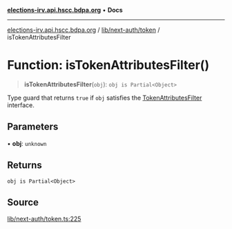 [**elections-irv.api.hscc.bdpa.org**](../../../../README.md) • **Docs**

***

[elections-irv.api.hscc.bdpa.org](../../../../README.md) / [lib/next-auth/token](../README.md) / isTokenAttributesFilter

# Function: isTokenAttributesFilter()

> **isTokenAttributesFilter**(`obj`): `obj is Partial<Object>`

Type guard that returns `true` if `obj` satisfies the
[TokenAttributesFilter](../type-aliases/TokenAttributesFilter.md) interface.

## Parameters

• **obj**: `unknown`

## Returns

`obj is Partial<Object>`

## Source

[lib/next-auth/token.ts:225](https://github.com/Xunnamius/elections_irv.api.hscc.bdpa.org/blob/c917ea60595d63d322e4038beb12d08f7d64cdd2/lib/next-auth/token.ts#L225)
